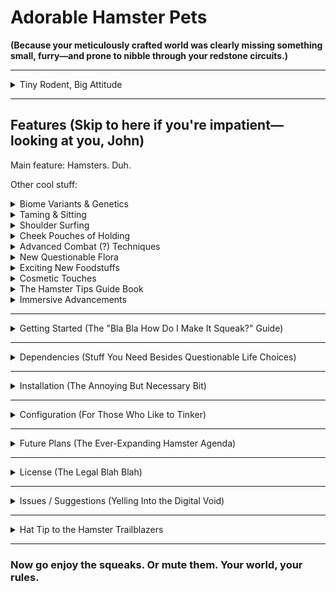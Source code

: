 # Adorable Hamster Pets

**(Because your meticulously crafted world was clearly missing something small, furry—and prone to nibble through your redstone circuits.)**

---
<details>
<summary>Tiny Rodent, Big Attitude</summary>

Let's go back to the beginning. You looked upon your blocky domain, surveyed your automated farms spewing resources you probably don't need, your enchanted gear shimmering with overkill, your… unique architectural choices, and declared, "Needs more rodents."

Or maybe you didn't. Doesn't matter. You're here now, considering adding hamsters to a world already teeming with exploding plants and questionable physics. A truly inspired decision.

**Adorable Hamster Pets** introduces, against potentially better judgment, hamsters to Minecraft. Tiny, fuzzy, occasionally helpful, frequently underfoot creatures destined to become your new favorite source of minor inventory clutter. They squeak, they run in tiny circles, they silently judge your life choices from the questionable safety of your shoulder. You can tame them (if you're patient), feed them various vegetable concoctions (results may vary), and even weaponize them (consult your local ethics committee, or don't, I'm not your supervisor).

</details>

---

## Features (Skip to here if you're impatient—looking at you, John)


Main feature: Hamsters. Duh.

Other cool stuff:


<details>
<summary>Biome Variants & Genetics</summary>

Prepare for a veritable explosion of fur colors! With nine base coats and eight overlay patterns (plus the unique White color), there are a staggering **73 possible hamster variants** to discover. Hamsters found shivering in snowy plains look different from those basking in deserts. Shocking, I know. They even pass these stunningly diverse palettes on to their offspring, with a polite attempt to not *exactly* copy their parents' white overlay patterns, ensuring maximum genetic *variety* in your pocket pet population.

**A Field Guide to Hamster Habitats (Sort Of):**
*   **Orange & Cream:** Often found sunning themselves in Plains, Savannas, Deserts, and non-frigid Beaches. Badlands also seem to attract the Orange ones.
*   **Chocolate:** Prefers the shaded canopy of Forests and non-snowy Taigas (excluding Cherry Groves, those are special).
*   **Black:** Enjoys the damp ambiance of Swamps and the mysterious depths of Lush and Dripstone Caves.
*   **Light Gray & Dark Gray:** These stoic shades are common in mountainous regions (that aren't actively trying to freeze them) and also share cave real estate with their Black brethren.
*   **White:** Exclusively found in most Snowy biomes (Plains, Taiga, Groves, etc.) and makes up about 30% of the population in the extremely chilly Ice Spikes.
*   **Blue:** A rare sight, these cool-colored critters are rumored to only appear in the frigid, pointy landscape of Ice Spikes (about a 70% chance if you find a hamster there).
*   **Lavender:** Another elusive variant, said to exclusively inhabit the picturesque but specific biome of Cherry Groves.

*(Disclaimer: Hamster spawn location preferences are subject to change based on developer whims and biome generation quirks. Happy collecting!)*
</details>

<details>
<summary>Taming & Sitting</summary>

Bribe them with enough Sliced Cucumber, and they'll follow you like a furry, ankle-biting shadow. Right-click to make them sit, lest they develop a sudden fascination with the nearest lava pool. Again. They might even doze off if left sitting long enough (a future aspiration, anyway).
</details>

<details>
<summary>Shoulder Surfing</summary>

Tamed your hamster? Good. Now, right-click it while holding **Cheese**. Presto! Instant shoulder accessory. They'll offer helpful alerts about nearby Creepers and possibly valuable shiny rocks that start with a D, and rhyme with Simon. Kind of. They almost rhyme. Whatever. Sneak to dismount, and enjoy a random, possibly unhelpful, parting remark from your hamster (configurable, if you hate fun).
</details>

<details>
<summary>Cheek Pouches of Holding</summary>

Yes, inventory... *in their face*. Initially, your hamster might be a bit shy about its personal storage. A gourmet offering of **Hamster Food Mix** is the key to earning their trust and unlocking this feature. Once unlocked, Sneak + Right-click a tamed hamster to access 6 slots of prime real estate for small, logically-sized items. No, you can't stuff a Netherite block in there. Don't even try. They'll even automatically scarf down **Hamster Food Mix** from their cheeks if they take a tumble. (This whole lock-and-key pouch thing can be disabled in the config, for the impatient.)
</details>

<details>
<summary>Advanced Combat (?) Techniques</summary>

*   **Melee:** They'll energetically implement hamster kung foo on things that hurt you, or things you decide to hurt first. Valiant, if statistically unimpressive. Complete with poof particles on impact!
*   **The Hamster Yeet™:** Press **'G'** (by default - check your keybinds if you're just flailing your arms) while *not* staring intently at a block. Behold as your shoulder companion becomes a surprisingly effective, albeit concussed, projectile. Does enough damage by default to kill a creeper, which is... really convenient. Gentle interaction (a pat, a click, whatever) required for post-impact recovery.
</details>

<details>
<summary>New Questionable Flora</summary>

*   **Wild Cucumber & Green Bean Bushes:** Find these lurking in specific biomes. *(See the Hamster Guide book for details.)* Right-click the seeded ones for seeds. Try not to step on them. They now spawn without needing a specific light level, so happy cave gardening!
*   **Slightly Less Useless Sunflowers:** Sunflowers have had an upgrade. These look like vanilla ones, but these actually *do* something. Right-click the top block when it looks seeded for **Sunflower Seeds**. They regrow. Eventually. Patience is a virtue. Isn't that right, John?
</details>

<details>
<summary>Exciting New Foodstuffs</summary>

*   **Cucumber/Green Beans:** Grow 'em, eat 'em raw (if you must), slice 'em, steam 'em. Culinary possibilities are… present.
*   **Steamed Green Beans:** A suspiciously potent super-food for your hamster. Grants temporary buffs, followed by a mandatory "please wait" period. Don't get greedy.
*   **Hamster Food Mix:** Allegedly gourmet. Heals well, bypasses their irritating pickiness, and is the key to unlocking their cheek pouches. Craft it. Or don't. Your hamster, your problem.
*   **Cheese:** Not only can it lure hamsters onto your shoulder, it's player-edible. Surprisingly nutritious (think cooked porkchop levels) and you can scarf it down about 30% faster than most foods. The only catch? The... *distinctively moist* eating sound. Consider it an acquired taste.
</details>

<details>
<summary>Cosmetic Touches</summary>

*   Found some **Pink Petals**? Try right-clicking your tamed hamster with them. It's called fashion, darling. Click again to undo your stylish (or disastrous) choice. Applying consumes a petal, removing one is free. Because reasons.
</details>

<details>
<summary>The Hamster Tips Guide Book</summary>

You get one automatically the first time you join a world with this mod (unless you turned that off in the config, you rebel). It contains *hints*. Read it. Or use it as kindling. See if I care. Lost it? Craft another with a Book and some Sliced Cucumber. Don't ask why Sliced Cucumber. It's a long story.
</details>

<details>
<summary>Immersive Advancements</summary>

*   A whole new advancements tab, "The Hamster Life," guides you through the thrilling world of hamster husbandry, from finding your first seed to... well, yeeting. Some paths are optional, because choice is an illusion, but at least here it's a *fun* illusion. (Thanks to `@MylesGit` on GitHub for the advancement tree suggestion!)
</details>

---
<details>
<summary>Getting Started (The "Bla Bla How Do I Make It Squeak?" Guide)</summary>

1.  **Go Outside:** Wander aimlessly through Plains, Savannas, Forests, Swamps, etc., until you trip over **Wild Cucumber Bushes** or **Wild Green Bean Bushes**. Right-click the ones that look like they have seeds. Collect said seeds. Also, keep an eye out for those special **Sunflowers** for their seeds.
2.  **Pretend to Farm:** Plant seeds on farmland. Wait. Harvest. Try not to starve while waiting for virtual vegetables.
3.  **Questionable Crafting:** Turn Cucumbers into **Sliced Cucumber** (the taming bait). Turn Green Beans into **Steamed Green Beans** via furnace (for buffs). Cobble together various seeds (Sunflower, Pumpkin, Wheat Seeds) and carrots into **Hamster Food Mix** (for healing and pouch unlocking). Turn Milk into **Cheese** (the Shoulder Shenanigans starter kit, and now, a decent snack).
4.  **Attempt Taming:** Find a wild hamster. **Sneak**. Hold **Sliced Cucumber**. Approach like you're diffusing a tiny, furry bomb. Click. Repeat until successful or rage-quit.
5.  **Basic Hamster Operations:** Right-click to sit/stand. Feed it **Hamster Food Mix** to unlock its cheek inventory, then Sneak + Right-click for access. Right-click your tamed hamster while holding Cheese to shoulder-mount. Crouch to dismount, or Press 'G' to dismount... *assertively*. Use Pink Petals to accessorize.

</details>

---
<details>
<summary>Dependencies (Stuff You Need Besides Questionable Life Choices)</summary>

*   **Minecraft:** 1.21.1 (Or whatever version this file says it's for)
*   **Fabric Loader:** >=0.16.10 (Or newer, probably)
*   **Fabric API:** (*) (The big one. You need this.)
*   **GeckoLib:** 4.7.3 (For the wiggles and jiggles. Essential.)
*   **owo-lib:** 0.12.15.4+1.21 (Bundled, mostly for the config screen you might ignore, unless you're nerdy like me and like to change the settings.)

</details>

---
<details>
<summary>Installation (The Annoying But Necessary Bit)</summary>

1.  Install Fabric Loader if you haven't already.
2.  Install Fabric API, Geckolib.
3.  Download the Adorable Hamster Pets `.jar` file. From where you got *this* file, presumably.
4.  Shove the `.jar` file into your `mods` folder. If you don't know where that is, maybe modding isn't for you.
5.  Launch Minecraft. Brace yourself.
6.  Briefly question the series of events that led you to installing a mod primarily focused on hamsters.

</details>

---
<details>
<summary>Configuration (For Those Who Like to Tinker)</summary>

Uses owo-lib for configuration. If you have Mod Menu, click the button. If not, venture into the `config` folder and edit `adorablehamsterpets.json5` by hand like some kind of digital caveman. Tweak spawn rates, cooldowns, maybe disable the throwing if you have a shred of empathy left. You can also toggle item tooltips, automatic guidebook delivery, shoulder dismount messages, and the cheek pouch unlock requirement. Defaults are probably fine. Probably.
</details>

---
<details>
<summary>Future Plans (The Ever-Expanding Hamster Agenda)</summary>

The hamster wheel of "progress" never truly stops. Here's a peek at what might be scurrying out of the development pipeline, eventually:

*   **Version Voracity:** Your hamsters aim to colonize future Minecraft 1.21.x versions. Subject to API whims and developer sanity.
*   **Advanced Napping Sequences:** For tamed, sitting hamsters, a more... theatrical transition into sleep. Expect a gradual, adorable slump into dreamland via new animations.
*   **Expressive Idling:** More random, charming animations (like head-tilts) to make idle hamsters feel a bit more alive and less like furry paperweights.
*   **Turbo Hamster Mode:** A new, faster "sprint" animation for when your hamster is *really* motivated (e.g., by buffs or a particularly tempting treat).
*   **Independent Diamond Sniffing:** Tamed hamsters, when not on your shoulder, might take the initiative to pathfind towards nearby diamond ore, complete with unique animations and sounds.
*   **The Art of Cheese:** The current milk-to-cheese recipe is placeholder. Expect a more involved, thematically appropriate cheese-making process in the future.
*   **More Hamster Skins:** Expanding the variety of white overlay patterns for even more unique-looking companions.
*   **Shoulder Sync with Animation Mods:** Investigating better visual integration of the shoulder hamster when using player animation overhaul mods like "Fresh Animations." This is complex and depends on external factors.
*   **The "Snack of Yestermouth":** A peculiar item formed when multiple food types are left in a hamster's cheek pouch for an extended period (accelerated by rotten flesh). Its purpose? Still under... *fermentation*. It will likely serve a unique, helpful, if slightly gross, function.

*(Disclaimer: These are ideas, not ETAs. Development is a chaotic process, much like trying to give a hamster a bath.)*

</details>

---
<details>
<summary>License (The Legal Blah Blah)</summary>

This mod is licensed under the **MIT License**. See the `LICENSE` file for the full, snooze-inducing text. TL;DR: Do whatever, just give credit and don't sue me if your hamster somehow corrupts your save file.

</details>

---
<details>
<summary>Issues / Suggestions (Yelling Into the Digital Void)</summary>

Found a bug that isn't just a hamster exhibiting existential angst? Got a brilliant suggestion that doesn't involve hamster-powered fusion reactors? Report it on the [GitHub Issues page](https://github.com/DawsonBodenhamer/Adorable-Hamster-Pets-1.21/issues). I do check that page fairly often, believe it or not.

</details>

---
<details>
<summary>Hat Tip to the Hamster Trailblazers</summary>

Apparently, putting tiny digital rodents into Minecraft is a shared ambition. While figuring out how to make these particular fuzzballs look less like sentient bread loaves, the general aesthetic of the **Hamsters mod** by **Starfish Studios** served as an early visual reference point. It's a different spin on hamsters, focusing on things like hamster wheels and nap schedules, last seen conquering Minecraft 1.20.1.

You can check out their handiwork here:

*    [**Starfish Studios' Hamsters Mod (Modrinth)**](https://modrinth.com/mod/hamsters)
*    [**Starfish Studios Website**](https://starfish-studios.com/)

**Standard Procedure Disclaimer:** Just to be clear, **Adorable Hamster Pets** is its own beast (well, rodent). All the assets you see here – models, textures, animations, code, questionable sounds – were built independently from the ground up *for this mod*. I appreciate the inspiration, went off and did my own thing entirely, and naturally respect their All Rights Reserved license on their assets.

</details>

---

### Now go enjoy the squeaks. Or mute them. Your world, your rules.